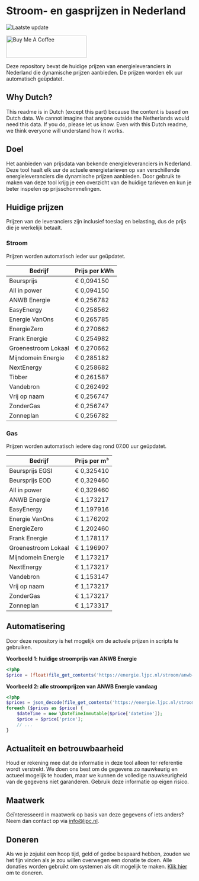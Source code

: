# Stroom- en gasprijzen in Nederland

![Laatste update](https://img.shields.io/badge/laatste%20update-2025--10--07%2014%3A00%20CET-brightgreen)

<a href="https://www.buymeacoffee.com/Lars-" target="_blank"><img src="https://cdn.buymeacoffee.com/buttons/v2/default-orange.png" alt="Buy Me A Coffee" height="60" style="height: 60px !important;width: 217px !important;" ></a>

Deze repository bevat de huidige prijzen van energieleveranciers in Nederland die dynamische prijzen aanbieden. De prijzen worden elk uur automatisch geüpdatet.

## Why Dutch?

This readme is in Dutch (except this part) because the content is based on Dutch data. We cannot imagine that anyone outside the Netherlands would need this data. If you do, please let us know. Even with this Dutch readme, we think
everyone will understand how it works.

## Doel

Het aanbieden van prijsdata van bekende energieleveranciers in Nederland. Deze tool haalt elk uur de actuele energietarieven op van verschillende energieleveranciers die dynamische prijzen aanbieden. Door gebruik te maken van deze tool
krijg je een overzicht van de huidige tarieven en kun je beter inspelen op prijsschommelingen.

## Huidige prijzen

Prijzen van de leveranciers zijn inclusief toeslag en belasting, dus de prijs die je werkelijk betaalt.

### Stroom

Prijzen worden automatisch ieder uur geüpdatet.

 Bedrijf | Prijs per kWh 
---------|---------------
Beursprijs | € 0,094150
All in power | € 0,094150
ANWB Energie | € 0,256782
EasyEnergy | € 0,258562
Energie VanOns | € 0,265785
EnergieZero | € 0,270662
Frank Energie | € 0,254982
Groenestroom Lokaal | € 0,270662
Mijndomein Energie | € 0,285182
NextEnergy | € 0,258682
Tibber | € 0,261587
Vandebron | € 0,262492
Vrij op naam | € 0,256747
ZonderGas | € 0,256747
Zonneplan | € 0,256782


### Gas

Prijzen worden automatisch iedere dag rond 07.00 uur geüpdatet.

 Bedrijf | Prijs per m³ 
---------|--------------
Beursprijs EGSI | € 0,325410
Beursprijs EOD | € 0,329460
All in power | € 0,329460
ANWB Energie | € 1,173217
EasyEnergy | € 1,197916
Energie VanOns | € 1,176202
EnergieZero | € 1,202460
Frank Energie | € 1,178117
Groenestroom Lokaal | € 1,196907
Mijndomein Energie | € 1,173217
NextEnergy | € 1,173217
Vandebron | € 1,153147
Vrij op naam | € 1,173217
ZonderGas | € 1,173217
Zonneplan | € 1,173317


## Automatisering

Door deze repository is het mogelijk om de actuele prijzen in scripts te gebruiken.

**Voorbeeld 1: huidige stroomprijs van ANWB Energie**

```php
<?php
$price = (float)file_get_contents('https://energie.ljpc.nl/stroom/anwb-energie-nu.txt');

```

**Voorbeeld 2: alle stroomprijzen van ANWB Energie vandaag**

```php
<?php
$prices = json_decode(file_get_contents('https://energie.ljpc.nl/stroom/all-in-power-vandaag.json'),true);
foreach ($prices as $price) {
    $dateTime = new \DateTimeImmutable($price['datetime']);
    $price = $price['price'];
    // ...
}
```

## Actualiteit en betrouwbaarheid

Houd er rekening mee dat de informatie in deze tool alleen ter referentie wordt verstrekt. We doen ons best om de gegevens zo nauwkeurig en actueel mogelijk te houden, maar we kunnen de volledige nauwkeurigheid van de gegevens niet
garanderen. Gebruik deze informatie op eigen risico.

## Maatwerk

Geïnteresseerd in maatwerk op basis van deze gegevens of iets anders? Neem dan contact op
via [info@ljpc.nl](mailto:info@ljpc.nl?subject=Energie%20prijzen).

## Doneren

Als we je zojuist een hoop tijd, geld of gedoe bespaard hebben, zouden we het fijn vinden als je zou willen overwegen een
donatie te doen. Alle donaties worden gebruikt om systemen als dit mogelijk te
maken. [Klik hier](https://www.buymeacoffee.com/Lars-) om te doneren.
